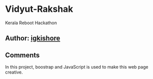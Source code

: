 # Vidyut-Rakshak
Kerala Reboot Hackathon

## Author: [igkishore](https://github.com/igkishore)

## Comments
In this project, boostrap and JavaScript is used to make this web page creative.